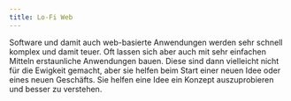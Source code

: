 ```yaml
---
title: Lo-Fi Web
---
```

Software und damit auch web-basierte Anwendungen werden sehr schnell komplex und damit teuer. Oft lassen sich aber auch mit sehr einfachen Mitteln erstaunliche Anwendungen bauen. Diese sind dann vielleicht nicht für die Ewigkeit gemacht, aber sie helfen beim Start einer neuen Idee oder eines neuen Geschäfts. Sie helfen eine Idee ein Konzept auszuprobieren und besser zu verstehen. 

